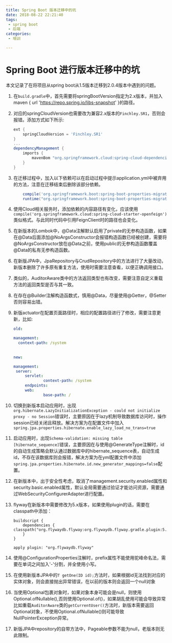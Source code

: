 ```yaml
---
title: Spring Boot 版本迁移中的坑
date: 2018-08-22 22:21:40
tags:
 - spring boot
 - 后端
categories:
 - 培训

---
```


# Spring Boot 进行版本迁移中的坑

本文记录了在将项目从spring boot从1.5版本迁移到2.0.4版本中遇到的问题。

<!-- more -->

1. 在`build.gradle`中，首先需要将springBootVersion指定为2.x版本，并加入maven { url 'https://repo.spring.io/libs-snapshot' }的路径。

2. 对应的springCloudVersion也需要改为兼容2.x版本的`Finchley.SR1`，否则会报错。添加方式如下所示:

   ```gradle
   ext {
       springCloudVersion = 'Finchley.SR1'
   }
   ...
   dependencyManagement {
       imports {
           mavenBom "org.springframework.cloud:spring-cloud-dependencies:${springCloudVersion}"
       }
   }
   ```

3. 在迁移过程中，加入以下依赖可以在启动过程中提示application.yml中被弃用的方法，注意在迁移结束后删除该部分依赖。

   ```gradle
       compile('org.springframework.boot:spring-boot-properties-migrator')
       runtime("org.springframework.boot:spring-boot-properties-migrator")
   
   ```

4. 使用Cloud相关服务时，添加依赖的内容路径有变化，应该使用`compile('org.springframework.cloud:spring-cloud-starter-openfeign')`类似格式。与此同时代码中引用FeignClient时的路径也会变化。

5. 在新版本的Lombok中，@Data注解默认启用了private的无参构造函数，如果在@Data后面添加@NoArgsConstructor会报错构造函数已经被创建，需要将@NoArgsConstructor放在@Data之前，使用public的无参构造函数覆盖@Data的私有无参构造函数。

6. 在新版JPA中，JpaRepository与CrudRepository中的方法进行了大量改动，新版本删除了许多原有重复方法，使用时需要注意查看，以便正确调用接口。

7. 类似的，AuditorAware类中的方法返回类型也有改变，需要注意自定义重载方法的返回类型是否与其一致。

8. 在存在@Builder注解构造函数式，慎用@Data，尽量使用@Getter，@Setter否则容易出错。

9. 新版actuator在配置页面路径时，相应的配置路径进行了修改，需要注意更新，比如:



   ```yaml
   old:
   
   management:
     context-path: /system
     
     
   new:
   
   management:
   	server:
       	servlet:
         		context-path: /system
     	endpoints:
       	web:
         		base-path: /
   ```

10. 切换到新版本启动应用时，出现`org.hibernate.LazyInitializationException - could not initialize proxy - no Session`错误时，主要原因在于lazy机制导致数据库访问时，操作session已经关闭且释放。解决方案为在配置文件中加入`spring.jpa.properties.hibernate.enable_lazy_load_no_trans=true`

11. 启动应用时，出现`Schema-validation: missing table [hibernate_sequence]`错误，主要原因在与使用@GenerateType注解时，id的自动生成策略会默认通过数据库中的hibernate_sequence表，自动生成id，不存在该数据库则会报错，解决方案为在yml配置文件中添加`spring.jpa.properties.hibernate.id.new_generator_mappings=false`配置。

12. 在新版本中，出于安全性考虑，取消了management.security.enabled属性和security.basic.enabled属性，默认全局需要通过验证才能访问资源，需要通过WebSecurityConfigurerAdapter进行配置。

13. flyway在新版本中需要修改为5.x版本，如果使用plugin的话，需要在classpath中添加： 

    ```
    buildscript {
        dependencies {
    classpath("org.flywaydb.flyway:org.flywaydb.flyway.gradle.plugin:5.0.7")
    	}
    }
    
    apply plugin: "org.flywaydb.flyway"
    
    ```

14. 使用@ConfigurationProperties注解时，prefix属性不能使用驼峰命名法，需要在单词之间加入'-'分割，并全使用小写。

15. 在使用新版本JPA中的`T getOne(ID id);`方法时，如果根据id无法找到对应的实体对象，则会直接抛出异常错误，在以前的版本则会返回一个null对象

16. 当使用Optional包裹对象时，如果对象本身可能会是null，则使用Optional.ofNullable(),否则使用Optional.of()，如果胡乱使用可能会导致异常比如重载`AuditorAware`类的`getCurrentUser()`方法时，新版本需要返回Optional<T>对象，不使用Optional.ofNullable()则可能导致NullPointerException异常。

17. 新版JPA中repository的自带方法中，Pageable参数不能为null，老版本则无此限制。

